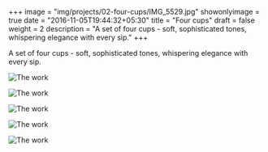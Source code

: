+++
image = "img/projects/02-four-cups/IMG_5529.jpg"
showonlyimage = true
date = "2016-11-05T19:44:32+05:30"
title = "Four cups"
draft = false
weight = 2
description = "A set of four cups - soft, sophisticated tones, whispering elegance with every sip."
+++

A set of four cups - soft, sophisticated tones, whispering elegance with every sip.

![The work][1]

![The work][2]

![The work][3]

![The work][4]

![The work][5]


[1]: /img/projects/02-four-cups/IMG_5529.jpg
[2]: /img/projects/02-four-cups/IMG_5530.jpg
[3]: /img/projects/02-four-cups/IMG_5836.jpg
[4]: /img/projects/02-four-cups/IMG_5820.jpg
[5]: /img/projects/02-four-cups/IMG_5822.jpg
